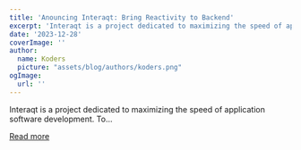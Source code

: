 ```yaml
---
title: 'Anouncing Interaqt: Bring Reactivity to Backend'
excerpt: 'Interaqt is a project dedicated to maximizing the speed of application software development. To...'
date: '2023-12-28'
coverImage: ''
author:
  name: Koders
  picture: "assets/blog/authors/koders.png"
ogImage:
  url: ''
---
```


Interaqt is a project dedicated to maximizing the speed of application software development. To...

[Read more](https://dev.to/sskyy/anouncing-interaqt-bring-reactivity-to-backend-4n1i)
